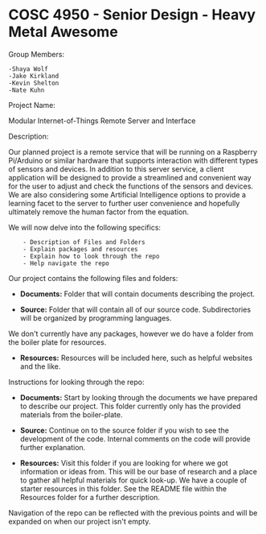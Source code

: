 COSC 4950 - Senior Design - Heavy Metal Awesome
================================================

Group Members:

	-Shaya Wolf
	-Jake Kirkland
	-Kevin Shelton
	-Nate Kuhn

Project Name:

Modular Internet-of-Things Remote Server and Interface

Description:

Our planned project is a remote service that will be running on a Raspberry Pi/Arduino or similar hardware that supports interaction with different types of sensors and devices. In addition to this server service, a client application will be designed to provide a streamlined and convenient way for the user to adjust and check the functions of the sensors and devices. We are also considering some Artificial Intelligence options to provide a learning facet to the server to further user convenience and hopefully ultimately remove the human factor from the equation. 
	
We will now delve into the following specifics:
	
		- Description of Files and Folders
		- Explain packages and resources
		- Explain how to look through the repo
		- Help navigate the repo 

Our project contains the following files and folders:

* **Documents:** Folder that will contain documents describing the project. 

* **Source:** Folder that will contain all of our source code. Subdirectories will be organized by programming languages. 

We don't currently have any packages, however we do have a folder from the boiler plate for resources.

* **Resources:** Resources will be included here, such as helpful websites and the like.

Instructions for looking through the repo:

* **Documents:** Start by looking through the documents we have prepared to describe our project. This folder currently only has the provided materials from the boiler-plate.

* **Source:** Continue on to the source folder if you wish to see the development of the code. Internal comments on the code will provide further explanation.

* **Resources:** Visit this folder if you are looking for where we got information or ideas from. This will be our base of research and a place to gather all helpful materials for quick look-up. We have a couple of starter resources in this folder. See the README file within the Resources folder for a further description. 

Navigation of the repo can be reflected with the previous points and will be expanded on when our project isn't empty. 
